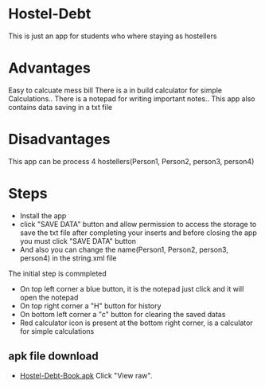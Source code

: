 # Hostel-Debt
  This is just an app for students who where staying as hostellers

# Advantages
  Easy to calcuate mess bill There is a in build calculator for simple Calculations.. There is a notepad for writing important notes.. This app also contains data saving in a txt file

# Disadvantages
  This app can be process 4 hostellers(Person1, Person2, person3, person4)

# Steps
 * Install the app
 * click "SAVE DATA" button and allow permission to access the storage to save the txt file after completing your inserts and before closing the app you must click "SAVE DATA" button
 * And also you can change the name(Person1, Person2, person3, person4) in the string.xml file

 The initial step is commpleted

 * On top left corner a blue button, it is the notepad just click and it will open the notepad
 * On top right corner a "H" button for history
 * On bottom left corner a "c" button for clearing the saved datas
 * Red calculator icon is present at the bottom right corner, is a calculator for simple calculations
 
 
 ## apk file download
  * [Hostel-Debt-Book.apk](Hostel_Debt_Book) Click "View raw".

